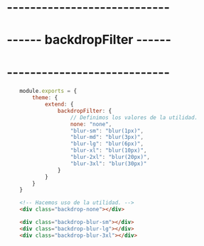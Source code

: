 # ---------------------------- #
# ------ backdropFilter ------ #
# ---------------------------- #

```js
    module.exports = {
        theme: {
            extend: {
                backdropFilter: {
                	// Definimos los valores de la utilidad.
                	none: "none", 
                	"blur-sm": "blur(1px)", 
                	"blur-md": "blur(3px)", 
                	"blur-lg": "blur(6px)", 
                	"blur-xl": "blur(10px)", 
                	"blur-2xl": "blur(20px)", 
                	"blur-3xl": "blur(30px)"
                }
            }
        }
    }
```

```html
	<!-- Hacemos uso de la utilidad. -->
    <div class="backdrop-none"></div>

    <div class="backdrop-blur-sm"></div>
    <div class="backdrop-blur-lg"></div>
    <div class="backdrop-blur-3xl"></div>
```